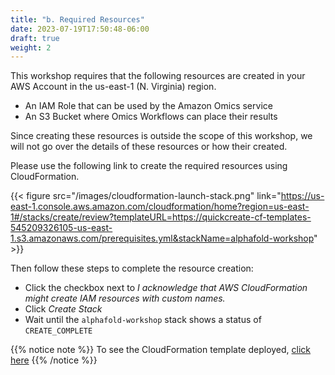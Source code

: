 ```yaml
---
title: "b. Required Resources"
date: 2023-07-19T17:50:48-06:00
draft: true
weight: 2
---
```


This workshop requires that the following resources are created in your AWS Account in the us-east-1 (N. Virginia) region.

* An IAM Role that can be used by the Amazon Omics service
* An S3 Bucket where Omics Workflows can place their results

Since creating these resources is outside the scope of this workshop, we will not go over the details of these resources or how their created.

Please use the following link to create the required resources using CloudFormation.

{{< figure src="/images/cloudformation-launch-stack.png" link="https://us-east-1.console.aws.amazon.com/cloudformation/home?region=us-east-1#/stacks/create/review?templateURL=https://quickcreate-cf-templates-545209326105-us-east-1.s3.amazonaws.com/prerequisites.yml&stackName=alphafold-workshop" >}}

Then follow these steps to complete the resource creation:

* Click the checkbox next to *I acknowledge that AWS CloudFormation might create IAM resources with custom names.*
* Click *Create Stack*
* Wait until the `alphafold-workshop` stack shows a status of `CREATE_COMPLETE`

{{% notice note %}}
To see the CloudFormation template deployed, [click here](https://github.com/Cloud303/alphafold-workshop/blob/main/static/cf-templates/prerequisites.yml)
{{% /notice %}}
